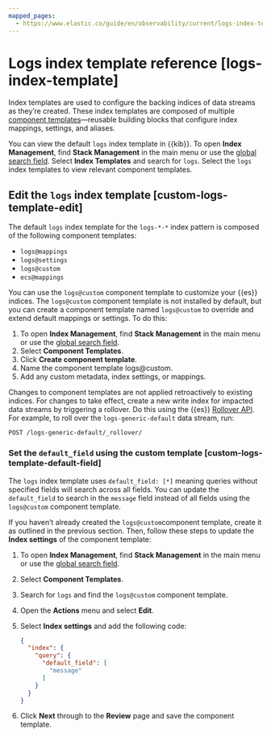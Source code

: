 ```yaml
---
mapped_pages:
  - https://www.elastic.co/guide/en/observability/current/logs-index-template.html
---
```


# Logs index template reference [logs-index-template]

Index templates are used to configure the backing indices of data streams as they’re created. These index templates are composed of multiple [component templates](https://www.elastic.co/docs/api/doc/elasticsearch/operation/operation-cluster-put-component-template)—reusable building blocks that configure index mappings, settings, and aliases.

You can view the default `logs` index template in {{kib}}. To open **Index Management**, find **Stack Management** in the main menu or use the [global search field](/explore-analyze/find-and-organize/find-apps-and-objects.md). Select **Index Templates** and search for `logs`. Select the `logs` index templates to view relevant component templates.


## Edit the `logs` index template [custom-logs-template-edit]

The default `logs` index template for the `logs-*-*` index pattern is composed of the following component templates:

* `logs@mappings`
* `logs@settings`
* `logs@custom`
* `ecs@mappings`

You can use the `logs@custom` component template to customize your {{es}} indices. The `logs@custom` component template is not installed by default, but you can create a component template named `logs@custom` to override and extend default mappings or settings. To do this:

1. To open **Index Management**, find **Stack Management** in the main menu or use the [global search field](/explore-analyze/find-and-organize/find-apps-and-objects.md).
2. Select **Component Templates**.
3. Click **Create component template**.
4. Name the component template logs@custom.
5. Add any custom metadata, index settings, or mappings.

Changes to component templates are not applied retroactively to existing indices. For changes to take effect, create a new write index for impacted data streams by triggering a rollover. Do this using the {{es}} [Rollover API](https://www.elastic.co/docs/api/doc/elasticsearch/operation/operation-indices-rollover). For example, to roll over the `logs-generic-default` data stream, run:

```console
POST /logs-generic-default/_rollover/
```


### Set the `default_field` using the custom template [custom-logs-template-default-field]

The `logs` index template uses `default_field: [*]` meaning queries without specified fields will search across all fields. You can update the `default_field` to  search in the `message` field instead of all fields using the `logs@custom` component template.

If you haven’t already created the `logs@custom`component template, create it as outlined in the previous section. Then, follow these steps to update the **Index settings** of the component template:

1. To open **Index Management**, find **Stack Management** in the main menu or use the [global search field](/explore-analyze/find-and-organize/find-apps-and-objects.md).
2. Select **Component Templates**.
3. Search for `logs` and find the `logs@custom` component template.
4. Open the **Actions** menu and select **Edit**.
5. Select **Index settings** and add the following code:

    ```json
    {
      "index": {
        "query": {
          "default_field": [
            "message"
          ]
        }
      }
    }
    ```

6. Click **Next** through to the **Review** page and save the component template.
